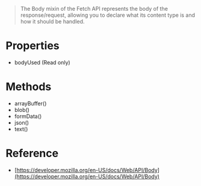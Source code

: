 > The Body mixin of the Fetch API represents the body of the response/request, allowing you to declare what its content type is and how it should be handled.


# Properties

* bodyUsed (Read only)

# Methods

* arrayBuffer()
* blob()
* formData()
* json()
* text()


# Reference

* [https://developer.mozilla.org/en-US/docs/Web/API/Body](https://developer.mozilla.org/en-US/docs/Web/API/Body)